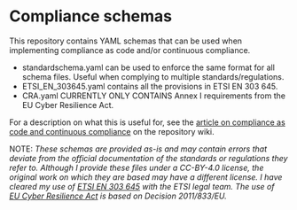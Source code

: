 # Compliance schemas

This repository contains YAML schemas that can be used when implementing compliance as code and/or continuous compliance.
* standardschema.yaml can be used to enforce the same format for all schema files. Useful when complying to multiple standards/regulations.
* ETSI_EN_303645.yaml contains all the provisions in ETSI EN 303 645.
* CRA.yaml CURRENTLY ONLY CONTAINS Annex I requirements from the EU Cyber Resilience Act.

For a description on what this is useful for, see the [article on compliance as code and continuous compliance](https://github.com/baldvin137/ComplianceSchemas/wiki/Continuous-compliance-and-compliance-as-code) on the repository wiki. 

NOTE: *These schemas are provided as-is and may contain errors that deviate from the official documentation of the standards or regulations they refer to. Although I provide these files under a CC-BY-4.0 license, the original work on which they are based may have a different license. I have cleared my use of [ETSI EN 303 645](https://www.etsi.org/deliver/etsi_en/303600_303699/303645/02.01.01_60/en_303645v020101p.pdf) with the ETSI legal team. The use of  
[EU Cyber Resilience Act](https://data.consilium.europa.eu/doc/document/PE-100-2023-INIT/en/pdf) is based on Decision 2011/833/EU.*

